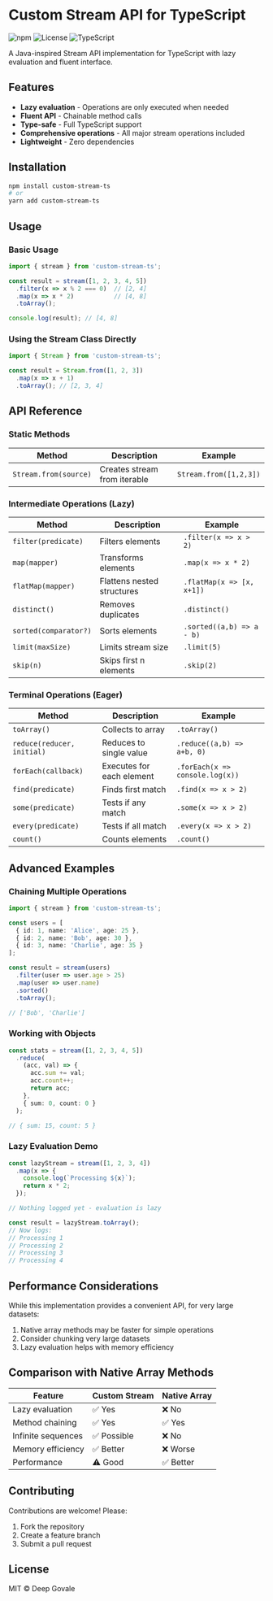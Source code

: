 # Custom Stream API for TypeScript

![npm](https://img.shields.io/npm/v/custom-stream-ts)
![License](https://img.shields.io/npm/l/custom-stream-ts)
![TypeScript](https://img.shields.io/badge/TypeScript-4.0+-blue)

A Java-inspired Stream API implementation for TypeScript with lazy evaluation and fluent interface.

## Features

- **Lazy evaluation** - Operations are only executed when needed
- **Fluent API** - Chainable method calls
- **Type-safe** - Full TypeScript support
- **Comprehensive operations** - All major stream operations included
- **Lightweight** - Zero dependencies

## Installation

```bash
npm install custom-stream-ts
# or
yarn add custom-stream-ts
```

## Usage

### Basic Usage

```typescript
import { stream } from 'custom-stream-ts';

const result = stream([1, 2, 3, 4, 5])
  .filter(x => x % 2 === 0)  // [2, 4]
  .map(x => x * 2)           // [4, 8]
  .toArray();

console.log(result); // [4, 8]
```

### Using the Stream Class Directly

```typescript
import { Stream } from 'custom-stream-ts';

const result = Stream.from([1, 2, 3])
  .map(x => x + 1)
  .toArray(); // [2, 3, 4]
```

## API Reference

### Static Methods

| Method | Description | Example |
|--------|-------------|---------|
| `Stream.from(source)` | Creates stream from iterable | `Stream.from([1,2,3])` |

### Intermediate Operations (Lazy)

| Method | Description | Example |
|--------|-------------|---------|
| `filter(predicate)` | Filters elements | `.filter(x => x > 2)` |
| `map(mapper)` | Transforms elements | `.map(x => x * 2)` |
| `flatMap(mapper)` | Flattens nested structures | `.flatMap(x => [x, x+1])` |
| `distinct()` | Removes duplicates | `.distinct()` |
| `sorted(comparator?)` | Sorts elements | `.sorted((a,b) => a - b)` |
| `limit(maxSize)` | Limits stream size | `.limit(5)` |
| `skip(n)` | Skips first n elements | `.skip(2)` |

### Terminal Operations (Eager)

| Method | Description | Example |
|--------|-------------|---------|
| `toArray()` | Collects to array | `.toArray()` |
| `reduce(reducer, initial)` | Reduces to single value | `.reduce((a,b) => a+b, 0)` |
| `forEach(callback)` | Executes for each element | `.forEach(x => console.log(x))` |
| `find(predicate)` | Finds first match | `.find(x => x > 2)` |
| `some(predicate)` | Tests if any match | `.some(x => x > 2)` |
| `every(predicate)` | Tests if all match | `.every(x => x > 2)` |
| `count()` | Counts elements | `.count()` |

## Advanced Examples

### Chaining Multiple Operations

```typescript
import { stream } from 'custom-stream-ts';

const users = [
  { id: 1, name: 'Alice', age: 25 },
  { id: 2, name: 'Bob', age: 30 },
  { id: 3, name: 'Charlie', age: 35 }
];

const result = stream(users)
  .filter(user => user.age > 25)
  .map(user => user.name)
  .sorted()
  .toArray();

// ['Bob', 'Charlie']
```

### Working with Objects

```typescript
const stats = stream([1, 2, 3, 4, 5])
  .reduce(
    (acc, val) => {
      acc.sum += val;
      acc.count++;
      return acc;
    },
    { sum: 0, count: 0 }
  );

// { sum: 15, count: 5 }
```

### Lazy Evaluation Demo

```typescript
const lazyStream = stream([1, 2, 3, 4])
  .map(x => {
    console.log(`Processing ${x}`);
    return x * 2;
  });

// Nothing logged yet - evaluation is lazy

const result = lazyStream.toArray();
// Now logs:
// Processing 1
// Processing 2
// Processing 3
// Processing 4
```

## Performance Considerations

While this implementation provides a convenient API, for very large datasets:

1. Native array methods may be faster for simple operations
2. Consider chunking very large datasets
3. Lazy evaluation helps with memory efficiency

## Comparison with Native Array Methods

| Feature | Custom Stream | Native Array |
|---------|--------------|--------------|
| Lazy evaluation | ✅ Yes | ❌ No |
| Method chaining | ✅ Yes | ✅ Yes |
| Infinite sequences | ✅ Possible | ❌ No |
| Memory efficiency | ✅ Better | ❌ Worse |
| Performance | ⚠️ Good | ✅ Better |

## Contributing

Contributions are welcome! Please:

1. Fork the repository
2. Create a feature branch
3. Submit a pull request

## License

MIT © Deep Govale
